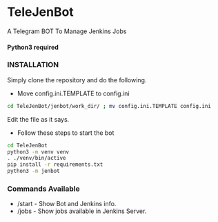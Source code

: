 # TeleJenBot
A Telegram BOT To Manage Jenkins Jobs

#### Python3 required
### INSTALLATION

Simply clone the repository and do the following.
- Move config.ini.TEMPLATE to config.ini
```sh
cd TeleJenBot/jenbot/work_dir/ ; mv config.ini.TEMPLATE config.ini
```
Edit the file as it says.
- Follow these steps to start the bot
```sh
cd TeleJenBot
python3 -m venv venv
. ./venv/bin/active
pip install -r requirements.txt
python3 -m jenbot
```
### Commands Available

- /start  -  Show Bot and Jenkins info.
- /jobs   -  Show jobs available in Jenkins Server.

